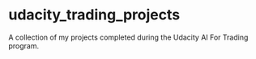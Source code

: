 # udacity_trading_projects
A collection of my projects completed during the Udacity AI For Trading program.
